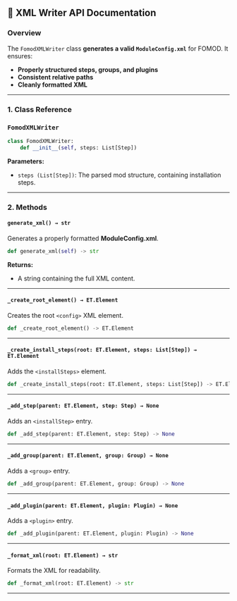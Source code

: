 ## **📄 XML Writer API Documentation**

### **Overview**
The `FomodXMLWriter` class **generates a valid `ModuleConfig.xml`** for FOMOD. It ensures:
- **Properly structured steps, groups, and plugins**
- **Consistent relative paths**
- **Cleanly formatted XML**

---

### **1. Class Reference**
### **`FomodXMLWriter`**
```python
class FomodXMLWriter:
    def __init__(self, steps: List[Step])
```
**Parameters:**
- `steps (List[Step])`: The parsed mod structure, containing installation steps.

---

### **2. Methods**
#### **`generate_xml() → str`**
Generates a properly formatted **ModuleConfig.xml**.

```python
def generate_xml(self) -> str
```
**Returns:**
- A string containing the full XML content.

---

#### **`_create_root_element() → ET.Element`**
Creates the root `<config>` XML element.

```python
def _create_root_element() -> ET.Element
```

---

#### **`_create_install_steps(root: ET.Element, steps: List[Step]) → ET.Element`**
Adds the `<installSteps>` element.

```python
def _create_install_steps(root: ET.Element, steps: List[Step]) -> ET.Element
```

---

#### **`_add_step(parent: ET.Element, step: Step) → None`**
Adds an `<installStep>` entry.

```python
def _add_step(parent: ET.Element, step: Step) -> None
```

---

#### **`_add_group(parent: ET.Element, group: Group) → None`**
Adds a `<group>` entry.

```python
def _add_group(parent: ET.Element, group: Group) -> None
```

---

#### **`_add_plugin(parent: ET.Element, plugin: Plugin) → None`**
Adds a `<plugin>` entry.

```python
def _add_plugin(parent: ET.Element, plugin: Plugin) -> None
```

---

#### **`_format_xml(root: ET.Element) → str`**
Formats the XML for readability.

```python
def _format_xml(root: ET.Element) -> str
```

---
